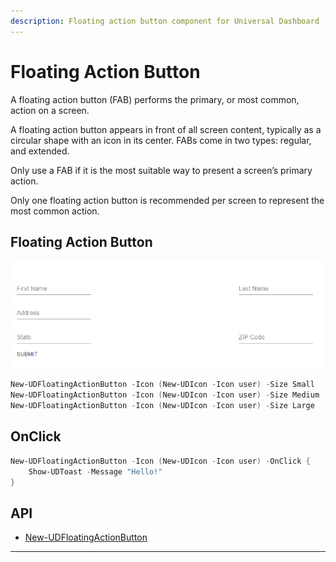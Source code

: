 ```yaml
---
description: Floating action button component for Universal Dashboard
---
```


# Floating Action Button

A floating action button (FAB) performs the primary, or most common, action on a screen.

A floating action button appears in front of all screen content, typically as a circular shape with an icon in its center. FABs come in two types: regular, and extended.

Only use a FAB if it is the most suitable way to present a screen’s primary action.

Only one floating action button is recommended per screen to represent the most common action.

## Floating Action Button

![](<../../../../.gitbook/assets/image (42).png>)

```powershell
New-UDFloatingActionButton -Icon (New-UDIcon -Icon user) -Size Small
New-UDFloatingActionButton -Icon (New-UDIcon -Icon user) -Size Medium
New-UDFloatingActionButton -Icon (New-UDIcon -Icon user) -Size Large
```

## OnClick

```powershell
New-UDFloatingActionButton -Icon (New-UDIcon -Icon user) -OnClick {
    Show-UDToast -Message "Hello!"
}
```

## API

* [New-UDFloatingActionButton](../../../../cmdlets/New-UDFloatingActionButton.txt)

****
